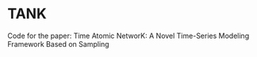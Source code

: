 # TANK
Code for the paper: Time Atomic NetworK: A Novel Time-Series Modeling Framework Based on Sampling
